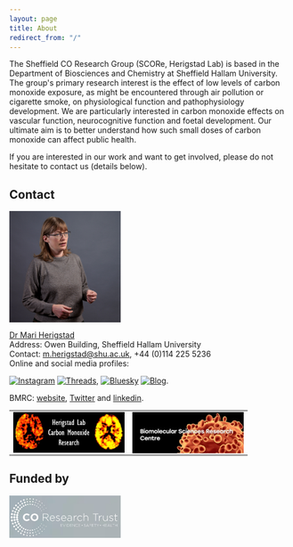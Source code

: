 ```yaml
---
layout: page
title: About
redirect_from: "/"
---
```

The Sheffield CO Research Group (SCORe, Herigstad Lab) is based in the Department of Biosciences and Chemistry at Sheffield Hallam University. The group's primary research interest is the effect of low levels of carbon monoxide exposure, as might be encountered through air pollution or cigarette smoke, on physiological function and pathophysiology development. We are particularly interested in carbon monoxide effects on vascular function, neurocognitive function and foetal development. Our ultimate aim is to better understand how such small doses of carbon monoxide can affect public health. 

If you are interested in our work and want to get involved, please do not hesitate to contact us (details below).  

## Contact
  
<img src="/assets/mariherigstadportrait2.jpg" alt="Mari Herigstad" align="middle" style="width: 200px;"/> 

<a href="https://www.shu.ac.uk/about-us/our-people/staff-profiles/mari-herigstad">Dr Mari Herigstad</a><br>
Address: Owen Building, Sheffield Hallam University<br>
Contact: <m.herigstad@shu.ac.uk>, +44 (0)114 225 5236<br>
Online and social media profiles: 

<a href="https://www.instagram.com/carbonmonoxideresearch/"><img src="/assets/instagramlogo.jpeg" alt="Instagram" style="width: 50px;"/></a> <a href="https://www.threads.net/@carbonmonoxideresearch"><img src="/assets/threadslogo.jpeg" alt="Threads" style="width: 50px;"/></a>, <a href="https://bsky.app/profile/herigstad.bsky.social"><img src="/assets/blueskylogo.jpeg" alt="Bluesky" style="width: 50px;"/></a> <a href="https://mariherigstad.wordpress.com"><img src="/assets/wordpresslogo.jpeg" alt="Blog" style="width: 50px;"/></a>.

BMRC: <a href="https://www.shu.ac.uk/biomolecular-sciences-research-centre">website</a>, <a href="https://x.com/BMRCSheffHallam">Twitter</a> and <a href="https://www.linkedin.com/in/bmrc-biomedical-research-centre-a4344847/">linkedin</a>.


<table>
  <tr>
    <td><a href="https://mariherigstad.github.io/research/"><img src="/assets/lab_logo.jpg" alt="Herigstad Lab" align="middle" style="width: 200px;" /></a> </td>
    <td><a href="https://www.shu.ac.uk/research/specialisms/biomolecular-sciences-research-centre"><img src="/assets/BMRC_logo.jpg" alt="BMRC" align="middle" style="width: 200px;" /></a> </td>
  </tr>
</table>

## Funded by
<a href="http://www.coresearchtrust.org/"><img src="/assets/CORT_logo.jpg" alt="CO Research Trust" align="middle" style="width: 200px;" /></a>
 

